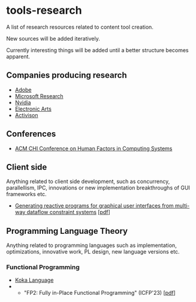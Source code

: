 # tools-research
A list of research resources related to content tool creation.

New sources will be added iteratively.

Currently interesting things will be added until a better structure becomes apparent.

## Companies producing research
* [Adobe](https://research.adobe.com/research/)
* [Microsoft Research](https://www.microsoft.com/en-us/research)
* [Nvidia](https://www.nvidia.com/en-us/research/)
* [Electronic Arts](https://www.ea.com/technology/research)
* [Activison](https://research.activision.com/)

## Conferences

* [ACM CHI Conference on Human Factors in Computing Systems](https://chi2023.acm.org/)

## Client side
Anything related to client side development, such as concurrency, parallellism, IPC, innovations or new implementation breakthroughs of GUI frameworks etc.

* [Generating reactive programs for graphical user interfaces from multi-way dataflow constraint systems](https://dl.acm.org/doi/abs/10.1145/2814204.2814207) \[[pdf](https://www.researchgate.net/profile/Sean-Parent-2/publication/304551227_Generating_reactive_programs_for_graphical_user_interfaces_from_multi-way_dataflow_constraint_systems/links/62e1bd309d410c5ff36963b2/Generating-reactive-programs-for-graphical-user-interfaces-from-multi-way-dataflow-constraint-systems.pdf)\]

## Programming Language Theory
Anything related to programming languages such as implementation, optimizations, innovative work, PL design, new language versions etc.

### Functional Programming
* [Koka Language](https://koka-lang.github.io/koka/doc/index.html)
* * "FP2: Fully in-Place Functional Programming" (ICFP'23) [[pdf](https://www.microsoft.com/en-us/research/uploads/prod/2023/05/fbip.pdf)]